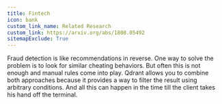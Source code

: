 ```yaml
---
title: Fintech
icon: bank
custom_link_name: Related Research
custom_link: https://arxiv.org/abs/1808.05492
sitemapExclude: True
---
```


Fraud detection is like recommendations in reverse. 
One way to solve the problem is to look for similar cheating behaviors. 
But often this is not enough and manual rules come into play.
Qdrant allows you to combine both approaches because it provides a way to filter the result using arbitrary conditions.
And all this can happen in the time till the client takes his hand off the terminal.
